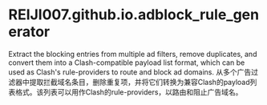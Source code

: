 # REIJI007.github.io.adblock_rule_generator
Extract the blocking entries from multiple ad filters, remove duplicates, and convert them into a Clash-compatible payload list format, which can be used as Clash's rule-providers to route and block ad domains.
从多个广告过滤器中提取拦截域名条目，删除重复项，并将它们转换为兼容Clash的payload列表格式。该列表可以用作Clash的rule-providers，以路由和阻止广告域名。

